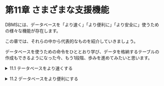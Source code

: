 # 第11章 さまざまな支援機能
DBMSには、データベースを「より速く」「より便利に」「より安全に」使うための様々な機能が存在します。

この章では、それらの中から代表的なものを紹介していきましょう。

データベースを使うための命令をひととおり学び、データを格納するテーブルの作成もできるようになった今、もう1段階、歩みを進めてみたいと思います。

<details><summary>11.1 テータベースをより速くする</summary>

### 11.1.1 検索を早くする方法
本書の中から必要な箇所を探し出すために最も効率が良いのは巻末の「索引」を使って検索することではないでしょうか。データベース内のテーブルに対しても、書籍の索引と似たものを作ることができます。

### 11.1.2 インデックスの作成と削除
データベースで作成することのできる索引情報はインデックス(index)と呼ばれ、次のような特徴があります。
- **インデックスの特徴**
    - インデックスは、指定した列に対して作られる。
    - インデックスが存在する列に対して検索が行われた場合、DBMSは自動的にインデックスの使用を試みるため、高速になることが多い(検索の内容によってはインデックスの利用はできず性能も向上しないことがある)。
    - インデックスには名前を付けなければならない。

特に重要なのは、インデックスが「列ごとに」作られるという点です。例えば、家計簿テーブルの「費目ID」列に関するインデックスを作ると、検索条件に費目IDを指定した検索は高速になります。もし「メモ」列でも検索することが多ければ、メモ列にもインデックスを作成すべきでしょう。

インデックスを作成するには、DDLに属する命令であるCREATE INDEX文を使います。
- **インデックスの作成**
    
    ```sql
    CREATE INDEX インデックス名 ON テーブル名(列名)
    ```
    
- リスト11-1 家計簿テーブルにインデックスを2つ作る

```sql
CREATE INDEX 費目 ID インデックス ON 家計簿(費目ID);
CREATE INDEX メモインデックス ON 家計簿(メモ);
```

リスト11-1は、図11-1のように2つの列にインデックスを作る例です。費目IDやメモのそれぞれの値が家計簿テーブルのどの行に格納されているのかを記録したインデックスを、データベースないに作成することができます。

インデックス名は他と重複しない範囲で好きな名前を付けることができます。この名前は、**DROP INDEX文**でインデックスを削除するときにも使います。

- **インデックスの削除**
    
    ```sql
    DROP INDEX インデックス名
    # MySQLでは、「ON テーブル名」を付ける
    ```

尚、複数の列を1つのインデックスとする**複合インデックス**も作成可能です。

### 11.1.3 高速化のパターン
- **[ケース1] WHERE句による絞り込み**
    - 最もわかりやすいのは、WHERE句の絞り込み条件でインデックスを作成した列を利用する場合です。
    - リスト11-2 インデックスのある列をWHERE句に指定する(完全一致検索)
    
    ```sql
    SELECT * FROM 家計簿
     WHERE メモ = '不明'
    ```
    

完全一致検索(全く同じ値であることを条件とした検索)では、インデックスが使用され、高速に検索結果を得ることができます。

DBMSの種類やインデックスの内部構造にもよりますが、文字列比較の場合、完全一致ではなく前方一致検索(最初の部分が一致することを条件とした検索)の場合でもインデックスを利用した高速な検索が行われることがあります。但し、部分一致検索(位置に関係なく任意の部分が一致すること条件とした検索)や、後方一致検索(末尾の部分が一致することを条件とした検索)では、インデックスを利用できませんので注意が必要です。

- リスト11-3 インデックスのある列をWHERE句に指定する(前方一致)

```sql
SELECT * FROM 家計簿
 WHERE メモ LIKE '1月の%'
```

- **[ケース2] ORDER BYによる並び替え**
    
    インデックスには並び替えを高速に行えるようにする効果もあるため、ORDER BYの処理が速くなります。
    
    - リスト11-4 インデックスのある列をORDER BY句に指定する
    
    ```sql
    SELECT * FROM 家計簿
     ORDER BY 費目 ID
    ```
    
- **[ケース3] JOINによる結合の条件**
    
    結合処理は内部で並び替えを行なっているため、インデックスのある列を使うと高速になります。
    
    - リスト11-5 インデックスのある列をJOINの結合条件に指定する
    
    ```sql
    SELECT * FROM 家計簿
      JOIN 費目
        ON 家計簿.費目ID = 費目.ID
    ```

これらのパターンからわかるように、次のような列にインデックスを設定すると高い効果が得られるでしょう。
- **一般的にインデックス設定の効果が高い列**
    - WHERE句に頻繁に登場する列。
    - ORDER BY句に頻繁に登場する列。
    - JOINの結合条件に頻繁に登場する列(外部キーの列)。
    
    ※実際にどのような検索にインデックスが利用されるかは、DBMS製品やDBMSが採用するインデックスのアルゴリズムに依存する。
    
    ※これらのパターンを理解した上で、どの列にインデックスを作成するかを考えることが重要。

### 11.1.4 インデックスの注意点
インデックスはただ作ればよいというものではありません。なぜなら、作成することにより、次のようなデメリットも生じるからです。

- **インデックスを作成することによるデメリット**
    - 索引情報を保持するために、ディスク容量を消費する。
    - テーブルのデータが変更されるとインデックスも書き換える必要があるため、INSERT文、UPDATE文、DELETE文のオーバーヘッドが増える。
        
        オーバーヘッド：コンピューターで，利用しているプログラムの作業に直接は関係のない処理。ハードウエア制御やプログラム管理などに要する処理。
        

特に重要なのが2つ目のデメリットです。例えば、「GROUP BYを紹介するページを3ページ後ろに変更する」場合、併せて索引の内容も書き換えなければなくなります。

同じ理由から、**インデックスが作成されている列のデータを変更する場合、DBMSはそのたびにインデックス情報を更新する必要があり、更新処理に時間がかかるようになってしまう**のです。

- **インデックスは濫用しない**
    
    検索性能は向上するが、書き換え時のオーバーヘッドは増加する。

※メリットとデメリットを検討して、インデックスを効果的に使うこと。</details>


<details><summary>11.2 データベースをより便利にする</summary>

### 11.2.1 ビュー
データベースを利用していると、同じようなSQL文を頻繁に実行していることに気付く場合があります。例えば、「4月のすべての入出金を表示する」および「4月に使った費目を一覧表示する」には、リスト11-6のようなSQL文を実行します。

- リスト11-6 4月の家計簿に関する様々なSQL文の実行

```sql
SELECT * FROM 家計簿
 WHERE 日付 >= '2018-04-01'
   AND 日付 <= '2018-04-30';
SELECT DISTINCT 費目ID FROM 家計簿
 WHERE 日付 >= '2018-04-01'
   AND 日付 <= '2018-04-30';
```

2つのSELECT文に同一のWHERE句が記述されています。4月についての検索を行うたび同じSQL文を書くのは面倒です。このような場合に便利なのが、結果表をテーブルのように扱える**ビュー**(view)という機能です。例えば私たちは、「SELECT文を使って家計簿テーブルから4月の分だけを抽出したもの」を「家計簿4月」ビューとして作成し、それをテーブルのように利用することができます。

ビューの作成に**はCREATE VIEW文を**、削除には**DROP VIEW文**を使います。

- **ビューの作成と削除**
    
    ```sql
    CREATE VIEW ビュー名 AS SELECT文
    
    DROP VIEW ビュー名
    ```
    
    4月のデータだけを抽出した「家計簿4月」のビューは、リスト11-7のようなSQL文によって作成することができます。
    
    - リスト11-7 4月に関する家計簿データのみを持つビューを定義
    
    ```sql
    CREATE VIEW 家計簿4月 AS
    SELECT * FROM 家計簿
     WHERE 日付 >= '2018-04-01'
       AND 日付 <= '2018-04-30'
    ```
    

このビューを使うことによって、リスト11-6は、次のリスト11-8のようにとてもシンプルに記述することができます。

- リスト11-8 家計簿4月ビューを使ったSQL文の実行

```sql
SELECT * FROM 家計簿4月;
SELECT DISTINCT 費目ID FROM 家計簿4月;
```

- **ビューのメリット**
    
    ビューを使うことで、SQL文がシンプルになる。

ビューにはもう1つメリットがあります。仮に、テーブルAのある列に機密情報が含まれており、一般の利用者にはその列を見せたくない状況であるとします。そのような場合、テーブルAから機密情報の列だけを除いたビューBを定義しておきます。DCL(データ制御言語)として簡単に紹介したGRANT文を使って、一般の利用者に対して「テーブルAはアクセス禁止、ビューBは許可」という設定をすることにより、データ参照を許可する範囲を利用者の立場に応じて適切に定めることができます。

### 11.2.2 ビュー制約とデメリット
**※結合して使うことの多いテーブルは、結合済みのものをビューとして定義しておくと便利。**

ビューは、テーブルとよく似ていますが、テーブルと全く同じというわけではありません。例えば、テーブルに対しては自由にINSERTやUPDATEを行うことができますが、ビューに対してはいくつかの条件(DBMSによって異なります)が揃わなければSELECTしか行うことができません。

これは、ビューがあくまでも仮想的なテーブルに過ぎず、データを内部に持っているわけではないからです。**ビューの実体は単なる「名前を付けたSELECT文」**でしかありません。

実際、リスト11-8のSQL文の実行指示を受け取ると、DBMSはビューを展開し、リスト11-6のSQL文に変換して実行しています。つまり、DBMSに対して私たちが送信しているSQL文は非常にシンプルであるのに対し、実際に実行されるSQL文は非常に複雑なものになってしまいます。そのため、想像以上に負荷の高い処理をDBMSに課すことになることもあるので注意が必要です。
- **ビューのデメリット**
    
    実行されるSQL文は、一見するよりも負荷の高い処理になる可能性がある。

### 11.2.3 採番の方法
あるテーブルに行を追加する場合、主キーの値を何にすべきか迷うことがあります。主キーである以上、既に使われている値と重複することは許されませんので、連番を振るという方法がよく用いられます。追加する行に独自の番号を振るために、適切な番号を取得することを**採番**ともいいます。

例えば、次ページ図11-5の費目テーブルの場合、主キーであるIDには連番を利用しています。しかし、この「連番を振る」ということは思いのほか面倒な作業です。行を追加する際には必ず「次にどの番号を使うべきか」と決める必要があり、「最後に使った番号は何番か？」を調べなければなりません。したがって、「最後に使った番号」をどこかに記録しておく必要があります。

実際の開発現場では、既に採番した番号や最後に採番した番号を、専用のテーブルに記録しておくなどの手法がよく使われます。この記録用のテーブルは**採番テーブル**と呼ばれ、工夫次第では記号や数字が混じった独自の番号も重複することなく採番することが可能です。管理するのは少し大変ですが、すべてのDBMSにおいて共通に利用できる、最も汎用的な方法です。

もし、単純な連番で良い場合、一部のDBMSでは連番を管理する機能が提供されています。但し、DBMS製品によって具体的な利用方法が異なるため、今回は代表的な種類についてのみ紹介していきましょう。

- **(1)連番が自動的に振られる特殊な列を定義できる**
    
    SQL ServerやMySQLなどの場合、CREATE TABLE文で列を定義する際に「連番を振る列である」ことを指定するだけで、データが追加されるタイミングで自動的に連番が振られるようになります。
    
    それぞれのDBMSにおいて列定義に指定すべき属性は、表のとおりです。

|  | SQL Server | MySQL | MariaDB | PostgreSQL | SQLite |
| --- | --- | --- | --- | --- | --- |
| 宣言に修飾 | IDENTITY | AUTO_INCREMENT | AUTO_INCREMENT | なし | IDENTITY   AUTOINCREMENT |
| 独自型を利用 | なし | SERIAL型 | SERIAL型 | SERIAL型 | SERIAL型 |

- リスト11-9 各DBMSにおける連番の指定

```sql
/* SQL Server の場合 */
CREATE TABLE 費目 (
  ID INTEGER IDENTITY PRIMARY KEY,
  名前 VARCHAR(40)
)

/* MySQL、MariaDBの場合*/
CREATE TABLE 費目 (
  ID INTEGER PRIMARY KEY AUTO_INCREMENT,
  名前 VARCHAR(40)
)

/* PostgreSQL の場合 */
CREATE TABLE 費目 (
  ID SERIAL PRIMARY KEY,
  名前 VARCHAR(40)
)

/* SQLite（AUTOINCREMENT利用）の場合 */
CREATE TABLE 費目 (
  ID INTEGER PRIMARY KEY AUTOINCREMENT,
  名前 VARCHAR(40)
)
```

あとは、INSERT文を実行すれば、指定した列には自動的に連番が振られていきます。尚、INSERT文で、ID列に明示的な値を指定してしまわないように注意してください。

- **(2)連番を管理してくれる専用の道具が提供されている**
    
    Oracle DB、Db2、SQL Server、PostgreSQLでは、専用の道具として**シーケンス**(sequence_が利用できます。シーケンスは常に採番した最新の値を記憶しており、シーケンスに指示をすることで「現在の値(=最後に採番した値)」や「次の値(=次に採番すべき値)」を取り出すことができます。
    
    但し、シーケンスから値を取り出すと、その操作はすぐに確定し、トランザクションをロールバックしてもシーケンスの値は戻りません。これは、1つのシーケンスが複数のトランザクションから利用されることを考慮しているためです。
    
    シーケンスは、CREATE SEQUENCE文で作成し、DROP SEQUENCE文で削除することができます。
    
- **シーケンスの作成と削除**
    
    ```sql
    CREATE SEQUENCE シーケンス名
    
    DROP EQUENCE シーケンス名
    ```
    
    シーケンスから値を取り出す方法はDBMS製品によって大きく異なります(各リストは省略)。
    
- (3)その他の方法
    
    DBMSによっては、独自の採番機構を提供しているものもあります。例えばSQLiteの場合、INTEGER型かつ主キー制約がついた列にNULLを意図的に格納することで、自動的に連番を生成し、その列に格納してくれます。
